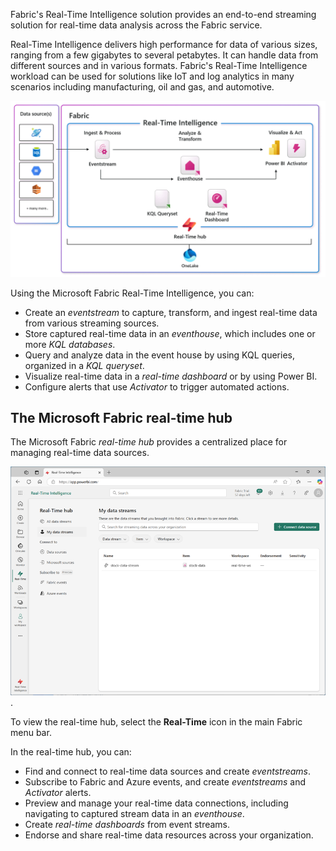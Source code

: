 Fabric's Real-Time Intelligence solution provides an end-to-end streaming solution for real-time data analysis across the Fabric service.

Real-Time Intelligence delivers high performance for data of various sizes, ranging from a few gigabytes to several petabytes. It can handle data from different sources and in various formats. Fabric's Real-Time Intelligence workload can be used for solutions like IoT and log analytics in many scenarios including manufacturing, oil and gas, and automotive.

 ![Diagram of Real-Time hub in Fabric Real-Time Intelligence.](../media/real-time-intelligence-core.png)

Using the Microsoft Fabric Real-Time Intelligence, you can:

- Create an *eventstream* to capture, transform, and ingest real-time data from various streaming sources.
- Store captured real-time data in an *eventhouse*, which includes one or more *KQL databases*.
- Query and analyze data in the event house by using KQL queries, organized in a *KQL queryset*.
- Visualize real-time data in a *real-time dashboard* or by using Power BI.
- Configure alerts that use *Activator* to trigger automated actions.

## The Microsoft Fabric real-time hub

The Microsoft Fabric *real-time hub* provides a centralized place for managing real-time data sources.

 ![Diagram of Real-Time hub in Fabric Real-Time Intelligence.](../media/real-time-hub.png).

To view the real-time hub, select the **Real-Time** icon in the main Fabric menu bar.

In the real-time hub, you can:

- Find and connect to real-time data sources and create *eventstreams*.
- Subscribe to Fabric and Azure events, and create *eventstreams* and *Activator* alerts.
- Preview and manage your real-time data connections, including navigating to captured stream data in an *eventhouse*.
- Create *real-time dashboards* from event streams.
- Endorse and share real-time data resources across your organization.
